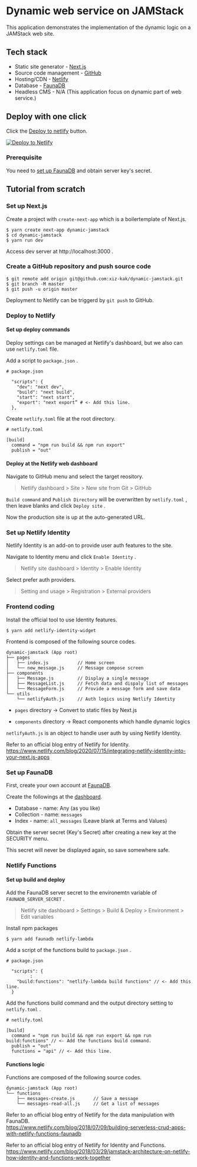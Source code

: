 # Dynamic web service on JAMStack

This application demonstrates the implementation of the dynamic logic on a JAMStack web site.

## Tech stack

- Static site generator - [Next.js](https://nextjs.org/)
- Source code management - [GitHub](https://github.com/)
- Hosting/CDN - [Netlify](https://www.netlify.com/)
- Database - [FaunaDB](https://fauna.com/)
- Headless CMS - N/A (This application focus on dynamic part of web service.)

## Deploy with one click

Click the [Deploy to netlify](https://app.netlify.com/start/deploy?repository=https://github.com/xiz-kak/dynamic-jamstack&stack=fauna) button.

[![Deploy to Netlify](https://www.netlify.com/img/deploy/button.svg)](https://app.netlify.com/start/deploy?repository=https://github.com/xiz-kak/dynamic-jamstack&stack=fauna)

### Prerequisite
You need to [set up FaunaDB](#set-up-faunadb) and obtain server key's secret.

## Tutorial from scratch

### Set up Next.js

Create a project with `create-next-app` which is a boilertemplate of Next.js.

```
$ yarn create next-app dynamic-jamstack
$ cd dynamic-jamstack
$ yarn run dev
```

Access dev server at http://localhost:3000 . 

### Create a GitHub repository and push source code

```
$ git remote add origin git@github.com:xiz-kak/dynamic-jamstack.git
$ git branch -M master
$ git push -u origin master
```

Deployment to Netlify can be triggerd by `git push` to GitHub.

### Deploy to Netlify

#### Set up deploy commands

Deploy settings can be managed at Netlify's dashboard, but we also can use `netlify.toml` file.

Add a script to `package.json` .

```
# package.json

  "scripts": {
    "dev": "next dev",
    "build": "next build",
    "start": "next start",
    "export": "next export” # <- Add this line.
  },
```

Create `netlify.toml` file at the root directory.

```
# netlify.toml

[build]
  command = "npm run build && npm run export"
  publish = "out"
```

#### Deploy at the Netlify web dashboard

Navigate to GitHub menu and select the target reository.

> Netlify dashboard > Site > New site from Git > GitHub

`Build command` and `Publish Directory` will be overwritten by `netlify.toml` , then leave blanks and click `Deploy site` .

Now the production site is up at the auto-generated URL.

### Set up Netlify Identity

Netlify Identity is an add-on to provide user auth features to the site.

Navigate to Identity menu and click `Enable Identity` .

> Netlify site dashboard > Identity > Enable Identity

Select prefer auth providers.

> Setting and usage > Registration > External providers

### Frontend coding

Install the official tool to use Identity features.

```
$ yarn add netlify-identity-widget
```

Frontend is composed of the following source codes.

```
dynamic-jamstack (App root)
├── pages
│   ├── index.js           // Home screen
│   └── new_message.js     // Message compose screen
├── components
│   ├── Message.js         // Display a single message
│   ├── MessageList.js     // Fetch data and dispaly list of messages
│   └── MessageForm.js     // Provide a message form and save data
└── utils
    └── netlifyAuth.js     // Auth logics using Netlify Identity
```

* `pages` directory -> Convert to static files by Next.js

* `components` directory -> React components which handle dynamic logics

`netlifyAuth.js` is an object to handle user auth by using Netlify Identity.

Refer to an official blog entry of Netlify for Identity.  
https://www.netlify.com/blog/2020/07/15/integrating-netlify-identity-into-your-next.js-apps

### Set up FaunaDB

First, create your own account at [FaunaDB](https://fauna.com/).

Create the followings at the [dashboard](https://dashboard.fauna.com/).

- Database - name: Any (as you like)
- Collection - name: `messages`
- Index - name: `all_messages` (Leave blank at Terms and Values)

Obtain the server secret (Key's Secret) after creating a new key at the SECURITY menu.

This secret will never be displayed again, so save somewhere safe.

### Netlify Functions

#### Set up build and deploy

Add the FaunaDB server secret to the environemtn variable of `FAUNADB_SERVER_SECRET` .

> Netlify site dashboard > Settings > Build & Deploy > Environment > Edit variables

Install npm packages

```
$ yarn add faunadb netlify-lambda
```

Add a script of the functions build to `package.json` .

```
# package.json

  "scripts": {
         :
    "build:functions": "netlify-lambda build functions" // <- Add this line.
  }
```

Add the functions build command and the output directory setting to `netlify.toml` .

```
# netlify.toml

[build]
  command = "npm run build && npm run export && npm run build:functions" // <- Add the functions build command.
  publish = "out"
  functions = "api" // <- Add this line.
```

#### Functions logic

Functions are composed of the following source codes.

```
dynamic-jamstack (App root)
└── functions
    ├── messages-create.js       // Save a message
    └── messages-read-all.js     // Get a list of messages
```

Refer to an official blog entry of Netlify for the data manipulation with FaunaDB.  
https://www.netlify.com/blog/2018/07/09/building-serverless-crud-apps-with-netlify-functions-faunadb

Refer to an official blog entry of Netlify for Identity and Functions.  
https://www.netlify.com/blog/2018/03/29/jamstack-architecture-on-netlify-how-identity-and-functions-work-together

